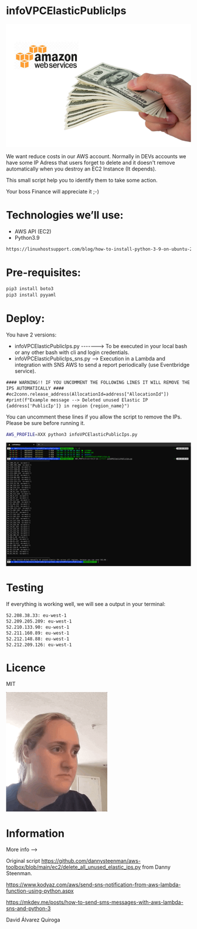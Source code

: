 # infoVPCElasticPublicIps


![Cost](/assets/aws-costs.jpg)

 We want reduce costs in our AWS account. Normally in DEVs accounts we have some IP Adress that users forget to delete and it doesn't remove automatically when you destroy an EC2 Instance (It depends).

This small script help you to identify them to take some action.

Your boss Finance will appreciate it ;-)

# Technologies we’ll use:

*  AWS API (EC2)
*  Python3.9


```bash
https://linuxhostsupport.com/blog/how-to-install-python-3-9-on-ubuntu-20-04/ (Google)
```

# Pre-requisites:
```bash
pip3 install boto3
pip3 install pyyaml
```

# Deploy:

You have 2 versions:

* infoVPCElasticPublicIps.py -------> To be executed in your local bash or any other bash with cli and login credentials.
* infoVPCElasticPublicIps_sns.py  --> Execution in a Lambda and integration with SNS AWS to send a report periodically (use Eventbridge service).

```
#### WARNING!! IF YOU UNCOMMENT THE FOLLOWING LINES IT WILL REMOVE THE IPS AUTOMATICALLY ####
#ec2conn.release_address(AllocationId=address["AllocationId"])  
#print(f"Example message --> Deleted unused Elastic IP {address['PublicIp']} in region {region_name}")
```

You can uncomment these lines if you allow the script to remove the IPs. 
Please be sure before running it.

```bash
AWS_PROFILE=XXX python3 infoVPCElasticPublicIps.py
```

![Deploy](/assets/deploy1.PNG)

# Testing

If everything is working well, we will see a output in your terminal:

```
52.208.38.33: eu-west-1
52.209.205.209: eu-west-1
52.210.133.90: eu-west-1
52.211.160.89: eu-west-1
52.212.148.88: eu-west-1
52.212.209.126: eu-west-1
```

# Licence

MIT

![Result](/assets/meme.gif)

# Information

More info -->

Original script https://github.com/dannysteenman/aws-toolbox/blob/main/ec2/delete_all_unused_elastic_ips.py from Danny Steenman.

https://www.kodyaz.com/aws/send-sns-notification-from-aws-lambda-function-using-python.aspx

https://mkdev.me/posts/how-to-send-sms-messages-with-aws-lambda-sns-and-python-3

David Álvarez Quiroga
